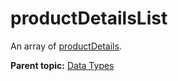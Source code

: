 # productDetailsList

An array of [productDetails](r_datatype_productDetails.md#).

**Parent topic:** [Data Types](../data_types/c_genesis_api_datatypes.md)

